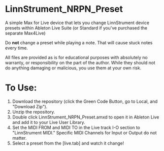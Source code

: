 # LinnStrument_NRPN_Preset
A simple Max for Live device that lets you change LinnStrument device presets within Ableton Live Suite (or Standard if you've purchased the separate Max4Live)

Do **not** change a preset while playing a note. That will cause stuck notes every time.  

All files are provided as is for educational purposes with absolutely no warranty, or responsibility on the part of the author. While they should not do anything damaging or malicious, you use them at your own risk. 

# To Use:
1) Download the repository (click the Green Code Button, go to Local, and "Download Zip").
2) Unzip the repository.
3) Double click LinnStrument_NRPN_Preset.amxd to open it in Ableton Live and add it to your Live User Library.
4) Set the MIDI FROM and MIDI TO in the Live track I-O section to "LinnStrument MIDI." Specific MIDI Channels for Input or Output do not matter.
5) Select a preset from the [live.tab] and watch it change!

